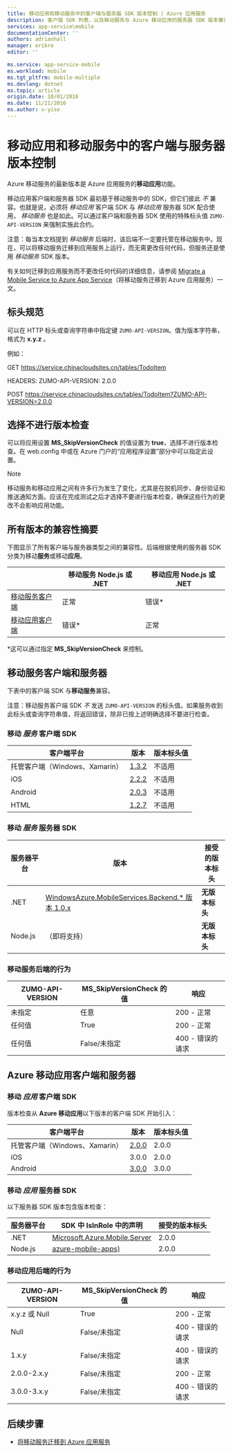 ```yaml
---
title: 移动应用和移动服务中的客户端与服务器 SDK 版本控制 | Azure 应用服务
description: 客户端 SDK 列表，以及移动服务与 Azure 移动应用的服务器 SDK 版本兼容性
services: app-service\mobile
documentationCenter: ''
authors: adrianhall
manager: erikre
editor: ''

ms.service: app-service-mobile
ms.workload: mobile
ms.tgt_pltfrm: mobile-multiple
ms.devlang: dotnet
ms.topic: article
origin.date: 10/01/2016
ms.date: 11/21/2016
ms.author: v-yiso
---
```


# 移动应用和移动服务中的客户端与服务器版本控制

Azure 移动服务的最新版本是 Azure 应用服务的**移动应用**功能。

移动应用客户端和服务器 SDK 最初基于移动服务中的 SDK，但它们彼此 *不* 兼容。也就是说，必须将 *移动应用* 客户端 SDK 与 *移动应用* 服务器 SDK 配合使用， *移动服务* 也是如此。可以通过客户端和服务器 SDK 使用的特殊标头值 `ZUMO-API-VERSION` 来强制实施此合约。

注意：每当本文档提到 *移动服务* 后端时，该后端不一定要托管在移动服务中。现在，可以将移动服务迁移到应用服务上运行，而无需更改任何代码，但服务还是使用 *移动服务* SDK 版本。

有关如何迁移到应用服务而不更改任何代码的详细信息，请参阅 [Migrate a Mobile Service to Azure App Service]（将移动服务迁移到 Azure 应用服务）一文。

## 标头规范

可以在 HTTP 标头或查询字符串中指定键 `ZUMO-API-VERSION`。值为版本字符串，格式为 **x.y.z** 。

例如：

GET https://service.chinacloudsites.cn/tables/TodoItem

HEADERS: ZUMO-API-VERSION: 2.0.0

POST https://service.chinacloudsites.cn/tables/TodoItem?ZUMO-API-VERSION=2.0.0

## 选择不进行版本检查

可以将应用设置 **MS\_SkipVersionCheck** 的值设置为 **true**，选择不进行版本检查。在 web.config 中或在 Azure 门户的“应用程序设置”部分中可以指定此设置。

> [!NOTE]
> 移动服务和移动应用之间有许多行为发生了变化，尤其是在脱机同步、身份验证和推送通知方面。应该在完成测试之后才选择不要进行版本检查，确保这些行为的更改不会影响应用功能。
>
>

## 所有版本的兼容性摘要

下图显示了所有客户端与服务器类型之间的兼容性。后端根据使用的服务器 SDK 分类为移动**服务**或移动**应用**。

| | **移动服务** Node.js 或 .NET | **移动应用** Node.js 或 .NET |
| ----------                | -----------------------             |   ----------------              |
| [移动服务客户端] | 正常 | 错误* |
| [移动应用客户端] | 错误* | 正常 |

\*这可以通过指定 **MS\_SkipVersionCheck** 来控制。

<!-- IMPORTANT!  The anchors for Mobile Services and Mobile Apps MUST be 1.0.0 and 2.0.0 respectively, since there is an exception error message that uses those anchors. -->

<!-- NOTE: the fwlink to this document is http://go.microsoft.com/fwlink/?LinkID=690568 -->

## <a name="1.0.0"></a>移动服务客户端和服务器

下表中的客户端 SDK 与**移动服务**兼容。

注意：移动服务客户端 SDK *不* 发送 `ZUMO-API-VERSION` 的标头值。如果服务收到此标头或查询字符串值，将返回错误，除非已按上述明确选择不要进行检查。

### <a name="MobileServicesClients"></a>移动 *服务* 客户端 SDK

| 客户端平台 | 版本 | 版本标头值 |
| -------------------               | ------------------------                                                  | -------------------  |
| 托管客户端（Windows、Xamarin） | [1\.3.2](https://www.nuget.org/packages/WindowsAzure.MobileServices/1.3.2) | 不适用 |
| iOS | [2\.2.2](http://aka.ms/gc6fex) | 不适用 |
| Android | [2\.0.3](https://go.microsoft.com/fwLink/?LinkID=280126) | 不适用 |
| HTML | [1\.2.7](http://ajax.aspnetcdn.com/ajax/mobileservices/MobileServices.Web-1.2.7.min.js) | 不适用 |

### 移动 *服务* 服务器 SDK

| 服务器平台 | 版本 | 接受的版本标头 |
| ---------------- | ------------------------------------------------------------                                                   | ----------------------- |
| .NET | [WindowsAzure.MobileServices.Backend.* 版本 1.0.x](https://www.nuget.org/packages/WindowsAzure.MobileServices.Backend/) | **无版本标头** |
| Node.js | （即将支持） | **无版本标头** |

<!-- TODO: add Node npm version -->

### 移动服务后端的行为

| ZUMO-API-VERSION | MS\_SkipVersionCheck 的值 | 响应 |
| ---------------- | ---------------------------- | -------- |
| 未指定 | 任意 | 200 - 正常 |
| 任何值 | True | 200 - 正常 |
| 任何值 | False/未指定 | 400 - 错误的请求 |

## <a name="2.0.0"></a>Azure 移动应用客户端和服务器

### <a name="MobileAppsClients"></a>移动 *应用* 客户端 SDK

版本检查从 **Azure 移动应用**以下版本的客户端 SDK 开始引入：

| 客户端平台 | 版本 | 版本标头值 |
| -------------------               | ------------------------  | -----------------    |
| 托管客户端（Windows、Xamarin） | [2\.0.0](https://www.nuget.org/packages/Microsoft.Azure.Mobile.Client/2.0.0) | 2\.0.0 |
| iOS | 3\.0.0 | 2\.0.0 |
| Android | [3\.0.0](http://go.microsoft.com/fwlink/?LinkID=717033&clcid=0x409) | 3\.0.0 |

<!-- TODO: add HTML version when released -->

### 移动 *应用* 服务器 SDK

以下服务器 SDK 版本包含版本检查：

| 服务器平台 | SDK 中 IsInRole 中的声明 | 接受的版本标头 |
| ---------------- | ------------------------------------------------------------                                                   | ----------------------- |
| .NET | [Microsoft.Azure.Mobile.Server](https://www.nuget.org/packages/Microsoft.Azure.Mobile.Server/) | 2\.0.0 |
| Node.js | [azure-mobile-apps)](https://www.npmjs.com/package/azure-mobile-apps) | 2\.0.0 |

### 移动应用后端的行为

| ZUMO-API-VERSION | MS\_SkipVersionCheck 的值 | 响应 |
| ---------------- | ---------------------------- | -------- |
| x.y.z 或 Null | True | 200 - 正常 |
| Null | False/未指定 | 400 - 错误的请求 |
| 1\.x.y | False/未指定 | 400 - 错误的请求 |
| 2\.0.0-2.x.y | False/未指定 | 200 - 正常 |
| 3\.0.0-3.x.y | False/未指定 | 400 - 错误的请求 |

## 后续步骤

- [将移动服务迁移到 Azure 应用服务]

[移动服务客户端]: #MobileServicesClients
[移动应用客户端]: #MobileAppsClients

[Mobile App Server SDK]: http://www.nuget.org/packages/microsoft.azure.mobile.server
[Migrate a Mobile Service to Azure App Service]: ./app-service-mobile-migrating-from-mobile-services.md
[将移动服务迁移到 Azure 应用服务]: ./app-service-mobile-migrating-from-mobile-services.md

<!---HONumber=Mooncake_0919_2016-->